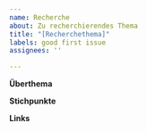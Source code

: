 ```yaml
---
name: Recherche
about: Zu recherchierendes Thema
title: "[Recherchethema]"
labels: good first issue
assignees: ''

---
```


**Überthema**

**Stichpunkte**

**Links**
